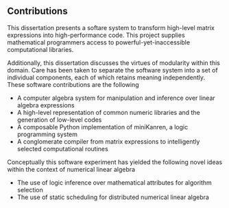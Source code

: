 
Contributions
-------------

This dissertation presents a softare system to transform high-level matrix expressions into high-performance code.  This project supplies mathematical programmers access to powerful-yet-inaccessible computational libraries.

Additionally, this dissertation discusses the virtues of modularity within this domain.  Care has been taken to separate the software system into a set of individual components, each of which retains meaning independently.  These software contributions are the following

*   A computer algebra system for manipulation and inference over linear algebra expressions
*   A high-level representation of common numeric libraries and the generation of low-level codes
*   A composable Python implementation of miniKanren, a logic programming system
*   A conglomerate compiler from matrix expressions to intelligently selected computational routines 

Conceptually this software experiment has yielded the following novel ideas within the context of numerical linear algebra

*   The use of logic inference over mathematical attributes for algorithm selection
*   The use of static scheduling for distributed numerical linear algebra
